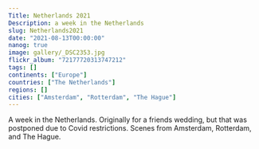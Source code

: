 ```yaml
---
Title: Netherlands 2021
Description: a week in the Netherlands
slug: Netherlands2021
date: "2021-08-13T00:00:00"
nanog: true
image: gallery/_DSC2353.jpg
flickr_album: "72177720313747212"
tags: []
continents: ["Europe"]
countries: ["The Netherlands"]
regions: []
cities: ["Amsterdam", "Rotterdam", "The Hague"]
---
```


A week in the Netherlands. Originally for a friends wedding, but that was postponed due to Covid restrictions. Scenes from Amsterdam, Rotterdam, and The Hague. 